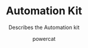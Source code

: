 ---
layout: forward
target: https://learn.microsoft.com/en-us/power-automate/guidance/automation-kit/overview/introduction
title: Automation Kit
subtitle: Describes the Automation kit
tags: [power automate, rpa]
author: powercat
---